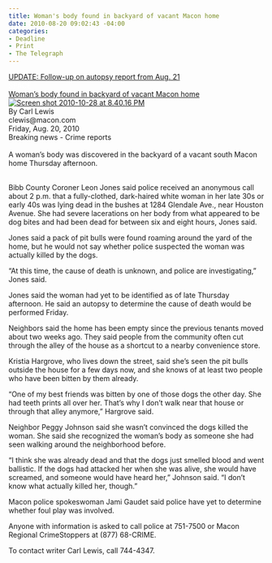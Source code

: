 ```yaml
---
title: Woman's body found in backyard of vacant Macon home
date: 2010-08-20 09:02:43 -04:00
categories:
- Deadline
- Print
- The Telegraph
---
```


<p style="padding: 0pt; margin: 0pt;"><a href="http://www.macon.com/2010/08/21/1236070/autopsy-woman-died-of-mauling.html">UPDATE: Follow-up on autopsy report from Aug. 21</a></p>
<p style="padding: 0pt; margin: 0pt;"><span style="color: #ffffff;">SPACE</span></p>
<p style="padding: 0pt; margin: 0pt;">
<p style="padding: 0pt; margin: 0pt;">
<p style="padding: 0pt; margin: 0pt;"><a href="http://www.macon.com/2010/08/20/1234863/womans-body-found-in-backyard.html">Woman’s body found in backyard of vacant Macon home</a><a href="{{ site.baseurl }}/assets/Screen-shot-2010-10-28-at-8.40.16-PM.png"><img class="size-medium wp-image-257 alignright" title="Screen shot 2010-10-28 at 8.40.16 PM" src="{{ site.baseurl }}/assets/Screen-shot-2010-10-28-at-8.40.16-PM.png" alt="Screen shot 2010-10-28 at 8.40.16 PM" /></a></p>
<p style="padding: 0pt; margin: 0pt;"><span style="padding: 0px; margin: 0px;">By Carl Lewis</span></p>
<p style="padding: 0pt; margin: 0pt;"><span style="padding: 0px; margin: 0px;">clewis@macon.com</span></p>
<p style="padding: 0pt; margin: 0pt;"><span style="padding: 0px; margin: 0px;">Friday, Aug. 20, 2010</span></p>
<p style="padding: 0pt; margin: 0pt;"><span style="padding: 0px; margin: 0px;">Breaking news - Crime reports</span></p>
<p style="padding: 0pt; margin: 0pt;"><span style="padding: 0px; margin: 0px;"><br style="padding: 0px; margin: 0px;" />A woman’s body was discovered in the backyard of a vacant south Macon home Thursday afternoon.</span></p>
<p style="padding: 0pt; margin: 0pt;"><span style="padding: 0px; margin: 0px;"><br />
</span></p>
<p>Bibb County Coroner Leon Jones said police received an anonymous call about 2 p.m. that a fully-clothed, dark-haired white woman in her late 30s or early 40s was lying dead in the bushes at 1284 Glendale Ave., near Houston Avenue. She had severe lacerations on her body from what appeared to be dog bites and had been dead for between six and eight hours, Jones said.<!--more--></p>
<p>Jones said a pack of pit bulls were found roaming around the yard of the home, but he would not say whether police suspected the woman was actually killed by the dogs.</p>
<p>“At this time, the cause of death is unknown, and police are investigating,” Jones said.</p>
<p>Jones said the woman had yet to be identified as of late Thursday afternoon. He said an autopsy to determine the cause of death would be performed Friday.</p>
<p>Neighbors said the home has been empty since the previous tenants moved about two weeks ago. They said people from the community often cut through the alley of the house as a shortcut to a nearby convenience store.</p>
<p>Kristia Hargrove, who lives down the street, said she’s seen the pit bulls outside the house for a few days now, and she knows of at least two people who have been bitten by them already.</p>
<p>“One of my best friends was bitten by one of those dogs the other day. She had teeth prints all over her. That’s why I don’t walk near that house or through that alley anymore,” Hargrove said.</p>
<p>Neighbor Peggy Johnson said she wasn’t convinced the dogs killed the woman. She said she recognized the woman’s body as someone she had seen walking around the neighborhood before.</p>
<p>“I think she was already dead and that the dogs just smelled blood and went ballistic. If the dogs had attacked her when she was alive, she would have screamed, and someone would have heard her,” Johnson said. “I don’t know what actually killed her, though.”</p>
<p>Macon police spokeswoman Jami Gaudet said police have yet to determine whether foul play was involved.</p>
<p>Anyone with information is asked to call police at 751-7500 or Macon Regional CrimeStoppers at (877) 68-CRIME.</p>
<p>To contact writer Carl Lewis, call 744-4347.</p>
